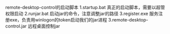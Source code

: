 remote-desktop-control的启动脚本
1.startup.bat  真正的启动脚本，需要以超管权限启动
2.runjar.bat   启动jar的命令，注意调整jar的路径
3.register.exe 服务注册exe，负责用winlogon的token启动我们的jar进程
3.remote-desktop-control.jar 远程桌面控制jar

